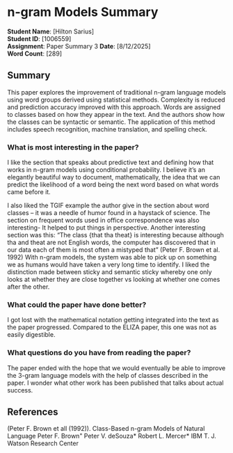 # n-gram Models Summary

**Student Name**: [Hilton Sarius]  
**Student ID**: [1006559]  
**Assignment**: Paper Summary 3
**Date**: [8/12/2025]  
**Word Count**: [289]

## Summary
This paper explores the improvement of traditional n-gram language models using word groups derived using statistical methods. Complexity is reduced and prediction accuracy improved with this approach. Words are assigned to classes based on how they appear in the text. And the authors show how the classes can be syntactic or semantic. The application of this method includes speech recognition, machine translation, and spelling check.

### What is most interesting in the paper?
I like the section that speaks about predictive text and defining how that works in n-gram models using conditional probability. I believe it’s an elegantly beautiful way to document, mathematically, the idea that we can predict the likelihood of a word being the next word based on what words came before it.

I also liked the TGIF example the author give in the section about word classes – it was a needle of humor found in a haystack of science.
The section on frequent words used in office correspondence was also interesting- It helped to put things in perspective.
Another interesting section was this:
“The class {that tha theat} is interesting because although tha and theat are not English words, the computer has discovered that in our data each of them is most often a mistyped that” (Peter F. Brown et al. 1992)
With n-gram models, the system was able to pick up on something we as humans would have taken a very long time to identify.
I liked the distinction made between sticky and semantic sticky whereby one only looks at whether they are close together vs looking at whether one comes after the other.

### What could the paper have done better?
I got lost with the mathematical notation getting integrated into the text as the paper progressed. Compared to the ELIZA paper, this one was not as easily digestible.

### What questions do you have from reading the paper?
The paper ended with the hope that we would eventually be able to improve the 3-gram language models with the help of classes described in the paper. I wonder what other work has been published that talks about actual success.

## References
(Peter F. Brown et all (1992)). Class-Based n-gram Models of Natural Language Peter F. Brown" Peter V. deSouza* Robert L. Mercer* IBM T. J. Watson Research Center